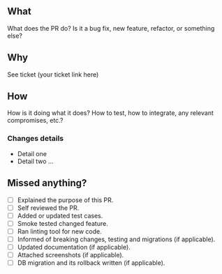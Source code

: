 ## What

What does the PR do?
Is it a bug fix, new feature, refactor, or something else?


## Why
See ticket (your ticket link here)

## How

How is it doing what it does?
How to test, how to integrate, any relevant compromises, etc.?

### Changes details

- Detail one
- Detail two
  ...

## Missed anything?

- [ ] Explained the purpose of this PR.
- [ ] Self reviewed the PR.
- [ ] Added or updated test cases.
- [ ] Smoke tested changed feature.
- [ ] Ran linting tool for new code.
- [ ] Informed of breaking changes, testing and migrations (if applicable).
- [ ] Updated documentation (if applicable).
- [ ] Attached screenshots (if applicable).
- [ ] DB migration and its rollback written (if applicable).
